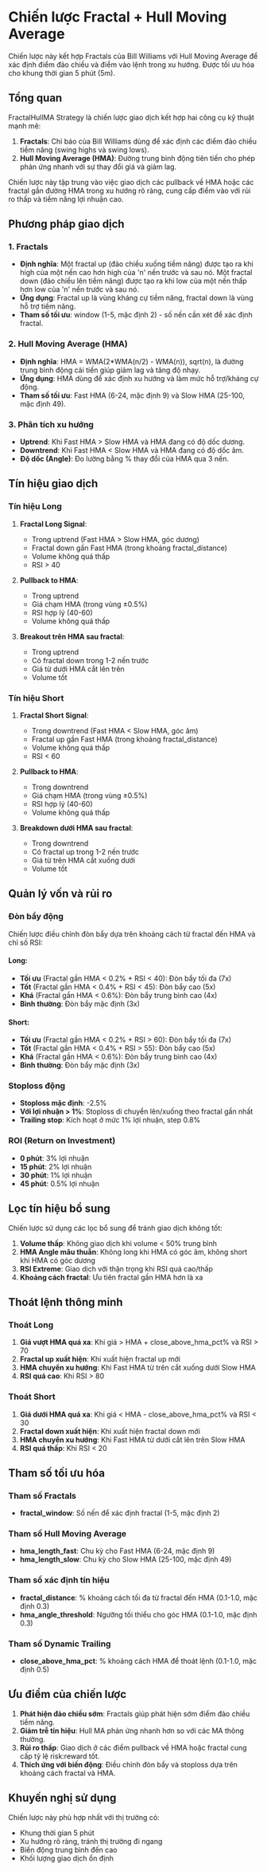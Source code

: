# Chiến lược Fractal + Hull Moving Average

Chiến lược này kết hợp Fractals của Bill Williams với Hull Moving Average để xác định điểm đảo chiều và điểm vào lệnh trong xu hướng. Được tối ưu hóa cho khung thời gian 5 phút (5m).

## Tổng quan

FractalHullMA Strategy là chiến lược giao dịch kết hợp hai công cụ kỹ thuật mạnh mẽ:

1. **Fractals**: Chỉ báo của Bill Williams dùng để xác định các điểm đảo chiều tiềm năng (swing highs và swing lows).
2. **Hull Moving Average (HMA)**: Đường trung bình động tiên tiến cho phép phản ứng nhanh với sự thay đổi giá và giảm lag.

Chiến lược này tập trung vào việc giao dịch các pullback về HMA hoặc các fractal gần đường HMA trong xu hướng rõ ràng, cung cấp điểm vào với rủi ro thấp và tiềm năng lợi nhuận cao.

## Phương pháp giao dịch

### 1. Fractals

- **Định nghĩa**: Một fractal up (đảo chiều xuống tiềm năng) được tạo ra khi high của một nến cao hơn high của 'n' nến trước và sau nó. Một fractal down (đảo chiều lên tiềm năng) được tạo ra khi low của một nến thấp hơn low của 'n' nến trước và sau nó.
- **Ứng dụng**: Fractal up là vùng kháng cự tiềm năng, fractal down là vùng hỗ trợ tiềm năng.
- **Tham số tối ưu**: window (1-5, mặc định 2) - số nến cần xét để xác định fractal.

### 2. Hull Moving Average (HMA)

- **Định nghĩa**: HMA = WMA(2*WMA(n/2) - WMA(n)), sqrt(n), là đường trung bình động cải tiến giúp giảm lag và tăng độ nhạy.
- **Ứng dụng**: HMA dùng để xác định xu hướng và làm mức hỗ trợ/kháng cự động.
- **Tham số tối ưu**: Fast HMA (6-24, mặc định 9) và Slow HMA (25-100, mặc định 49).

### 3. Phân tích xu hướng

- **Uptrend**: Khi Fast HMA > Slow HMA và HMA đang có độ dốc dương.
- **Downtrend**: Khi Fast HMA < Slow HMA và HMA đang có độ dốc âm.
- **Độ dốc (Angle)**: Đo lường bằng % thay đổi của HMA qua 3 nến.

## Tín hiệu giao dịch

### Tín hiệu Long

1. **Fractal Long Signal**: 
   - Trong uptrend (Fast HMA > Slow HMA, góc dương)
   - Fractal down gần Fast HMA (trong khoảng fractal_distance)
   - Volume không quá thấp
   - RSI > 40

2. **Pullback to HMA**:
   - Trong uptrend
   - Giá chạm HMA (trong vùng ±0.5%)
   - RSI hợp lý (40-60)
   - Volume không quá thấp

3. **Breakout trên HMA sau fractal**:
   - Trong uptrend
   - Có fractal down trong 1-2 nến trước
   - Giá từ dưới HMA cắt lên trên
   - Volume tốt

### Tín hiệu Short

1. **Fractal Short Signal**:
   - Trong downtrend (Fast HMA < Slow HMA, góc âm)
   - Fractal up gần Fast HMA (trong khoảng fractal_distance)
   - Volume không quá thấp
   - RSI < 60

2. **Pullback to HMA**:
   - Trong downtrend
   - Giá chạm HMA (trong vùng ±0.5%)
   - RSI hợp lý (40-60)
   - Volume không quá thấp

3. **Breakdown dưới HMA sau fractal**:
   - Trong downtrend
   - Có fractal up trong 1-2 nến trước
   - Giá từ trên HMA cắt xuống dưới
   - Volume tốt

## Quản lý vốn và rủi ro

### Đòn bẩy động

Chiến lược điều chỉnh đòn bẩy dựa trên khoảng cách từ fractal đến HMA và chỉ số RSI:

#### Long:
- **Tối ưu** (Fractal gần HMA < 0.2% + RSI < 40): Đòn bẩy tối đa (7x)
- **Tốt** (Fractal gần HMA < 0.4% + RSI < 45): Đòn bẩy cao (5x)
- **Khá** (Fractal gần HMA < 0.6%): Đòn bẩy trung bình cao (4x)
- **Bình thường**: Đòn bẩy mặc định (3x)

#### Short:
- **Tối ưu** (Fractal gần HMA < 0.2% + RSI > 60): Đòn bẩy tối đa (7x)
- **Tốt** (Fractal gần HMA < 0.4% + RSI > 55): Đòn bẩy cao (5x)
- **Khá** (Fractal gần HMA < 0.6%): Đòn bẩy trung bình cao (4x)
- **Bình thường**: Đòn bẩy mặc định (3x)

### Stoploss động

- **Stoploss mặc định**: -2.5%
- **Với lợi nhuận > 1%**: Stoploss di chuyển lên/xuống theo fractal gần nhất
- **Trailing stop**: Kích hoạt ở mức 1% lợi nhuận, step 0.8%

### ROI (Return on Investment)

- **0 phút**: 3% lợi nhuận
- **15 phút**: 2% lợi nhuận
- **30 phút**: 1% lợi nhuận
- **45 phút**: 0.5% lợi nhuận

## Lọc tín hiệu bổ sung

Chiến lược sử dụng các lọc bổ sung để tránh giao dịch không tốt:

1. **Volume thấp**: Không giao dịch khi volume < 50% trung bình
2. **HMA Angle mâu thuẫn**: Không long khi HMA có góc âm, không short khi HMA có góc dương
3. **RSI Extreme**: Giao dịch với thận trọng khi RSI quá cao/thấp
4. **Khoảng cách fractal**: Ưu tiên fractal gần HMA hơn là xa

## Thoát lệnh thông minh

### Thoát Long

1. **Giá vượt HMA quá xa**: Khi giá > HMA + close_above_hma_pct% và RSI > 70
2. **Fractal up xuất hiện**: Khi xuất hiện fractal up mới
3. **HMA chuyển xu hướng**: Khi Fast HMA từ trên cắt xuống dưới Slow HMA
4. **RSI quá cao**: Khi RSI > 80

### Thoát Short

1. **Giá dưới HMA quá xa**: Khi giá < HMA - close_above_hma_pct% và RSI < 30
2. **Fractal down xuất hiện**: Khi xuất hiện fractal down mới
3. **HMA chuyển xu hướng**: Khi Fast HMA từ dưới cắt lên trên Slow HMA
4. **RSI quá thấp**: Khi RSI < 20

## Tham số tối ưu hóa

### Tham số Fractals
- **fractal_window**: Số nến để xác định fractal (1-5, mặc định 2)

### Tham số Hull Moving Average
- **hma_length_fast**: Chu kỳ cho Fast HMA (6-24, mặc định 9)
- **hma_length_slow**: Chu kỳ cho Slow HMA (25-100, mặc định 49)

### Tham số xác định tín hiệu
- **fractal_distance**: % khoảng cách tối đa từ fractal đến HMA (0.1-1.0, mặc định 0.3)
- **hma_angle_threshold**: Ngưỡng tối thiểu cho góc HMA (0.1-1.0, mặc định 0.3)

### Tham số Dynamic Trailing
- **close_above_hma_pct**: % khoảng cách HMA để thoát lệnh (0.1-1.0, mặc định 0.5)

## Ưu điểm của chiến lược

1. **Phát hiện đảo chiều sớm**: Fractals giúp phát hiện sớm điểm đảo chiều tiềm năng.
2. **Giảm trễ tín hiệu**: Hull MA phản ứng nhanh hơn so với các MA thông thường.
3. **Rủi ro thấp**: Giao dịch ở các điểm pullback về HMA hoặc fractal cung cấp tỷ lệ risk:reward tốt.
4. **Thích ứng với biến động**: Điều chỉnh đòn bẩy và stoploss dựa trên khoảng cách fractal và HMA.

## Khuyến nghị sử dụng

Chiến lược này phù hợp nhất với thị trường có:
- Khung thời gian 5 phút
- Xu hướng rõ ràng, tránh thị trường đi ngang
- Biến động trung bình đến cao
- Khối lượng giao dịch ổn định
